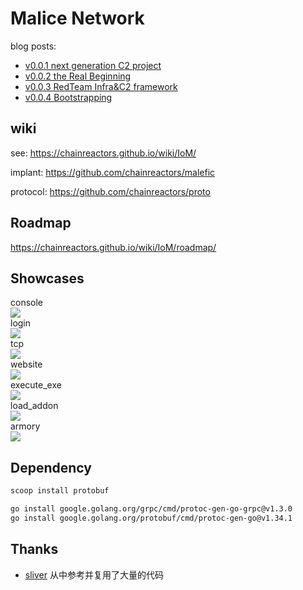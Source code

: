 # Malice Network

blog posts:

- [v0.0.1 next generation C2 project](https://chainreactors.github.io/wiki/blog/2024/08/16/%E4%B8%80%E4%B8%8B%E4%BB%A3c2%E8%AE%A1%E5%88%92-----internal-of-malice/)
- [v0.0.2 the Real Beginning](https://chainreactors.github.io/wiki/blog/2024/09/23/IoM_v0.0.2/)
- [v0.0.3 RedTeam Infra&C2 framework](https://chainreactors.github.io/wiki/blog/2024/11/20/IoM_v0.0.3/)
- [v0.0.4 Bootstrapping](https://chainreactors.github.io/wiki/blog/2025/01/02/IoM_v0.0.4/)

## wiki

see: https://chainreactors.github.io/wiki/IoM/

implant: https://github.com/chainreactors/malefic

protocol: https://github.com/chainreactors/proto

## Roadmap

https://chainreactors.github.io/wiki/IoM/roadmap/

## Showcases

<summary>console</summary>
<img src="https://github.com/chainreactors/wiki/blob/master/docs/IoM/assets/completion.gif"/>

<summary>login</summary>
<img src="https://github.com/chainreactors/wiki/blob/master/docs/IoM/assets/login.gif"/>

<summary>tcp</summary>
<img src="https://github.com/chainreactors/wiki/blob/master/docs/IoM/assets/tcp.gif"/>

<summary>website</summary>
<img src="https://github.com/chainreactors/wiki/blob/master/docs/IoM/assets/website.gif"/>

<summary>execute_exe</summary>
<img src="https://github.com/chainreactors/wiki/blob/master/docs/IoM/assets/execute_exe.gif"/>

<summary>load_addon</summary>
<img src="https://github.com/chainreactors/wiki/blob/master/docs/IoM/assets/load_addon.gif"/>

<summary>armory</summary>
<img src="https://github.com/chainreactors/wiki/blob/master/docs/IoM/assets/armory.gif"/>

## Dependency

```bash
scoop install protobuf

go install google.golang.org/grpc/cmd/protoc-gen-go-grpc@v1.3.0
go install google.golang.org/protobuf/cmd/protoc-gen-go@v1.34.1
```

## Thanks

- [sliver](https://github.com/BishopFox/sliver) 从中参考并复用了大量的代码
